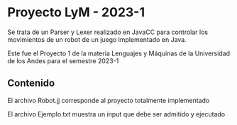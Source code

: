 # **Proyecto LyM - 2023-1**

Se trata de un Parser y Lexer realizado en JavaCC para controlar los movimientos de un robot de un juego implementado en Java.

Este fue el Proyecto 1 de la materia Lenguajes y Máquinas de la Universidad de los Andes para el semestre 2023-1

## Contenido

El archivo Robot.jj corresponde al proyecto totalmente implementado

El archivo Ejemplo.txt muestra un input que debe ser admitido y ejecutado
